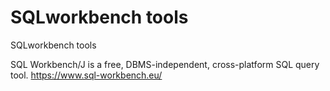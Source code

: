 # SQLworkbench tools

SQLworkbench tools

SQL Workbench/J is a free, DBMS-independent, cross-platform SQL query tool. https://www.sql-workbench.eu/
